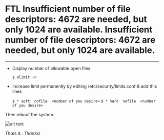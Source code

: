 # FTL Insufficient number of file descriptors: 4672 are needed, but only 1024 are available. Insufficient number of file descriptors: 4672 are needed, but only 1024 are available.

---

* Display number of allowable open files

  `$ ulimit -n`

* Increase limit permanently by editing /etc/security/limits.conf & add this lines

  `$ * soft  nofile  <number of you desire>`
  `$ * hard  nofile  <number of you desire>`

Then reboot the system.




![alt text](https://avatars3.githubusercontent.com/u/6651513?v=3&s=400 "Kirkmicz")


*Thats it.. Thanks!*
